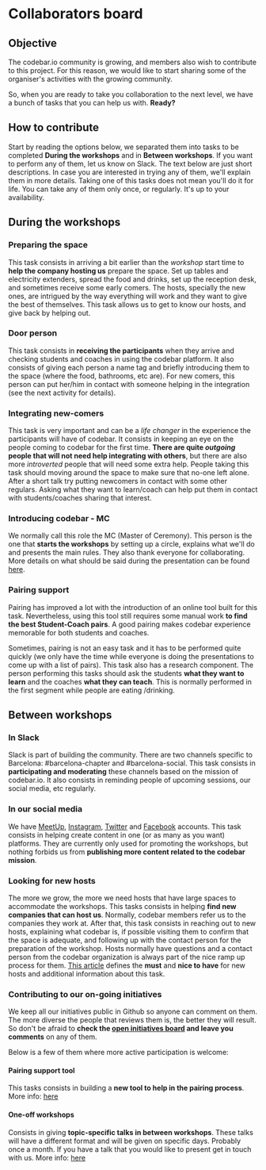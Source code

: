 # Collaborators board

## Objective
The codebar.io community is growing, and members also wish to contribute to this project. For this reason, we would like to start sharing some of the organiser's activities with the growing community.

So, when you are ready to take you collaboration to the next level, we have a bunch of tasks that you can help us with. **Ready?**

## How to contribute
Start by reading the options below, we separated them into tasks to be completed **During the workshops** and in **Between workshops**. If you want to perform any of them, let us know on Slack. The text below are just short descriptions. In case you are interested in trying any of them, we'll explain them in more details. Taking one of this tasks does not mean you'll do it for life. You can take any of them only once, or regularly. It's up to your availability.

## During the workshops
### Preparing the space
This task consists in arriving a bit earlier than the _workshop_ start time to **help the company hosting us** prepare the space. Set up tables and electricity extenders, spread the food and drinks, set up the reception desk, and sometimes receive some early comers. The hosts, specially the new ones, are intrigued by the way everything will work and they want to give the best of themselves. This task allows us to get to know our hosts, and give back by helping out.

### Door person
This task consists in **receiving the participants** when they arrive and checking students and coaches in using the codebar platform. It also consists of giving each person a name tag and briefly introducing them to the space (where the food, bathrooms, etc are). For new comers, this person can put her/him in contact with someone helping in the integration (see the next activity for details).

### Integrating new-comers
This task is very important and can be a _life changer_ in the experience the participants will have of codebar. It consists in keeping an eye on the people coming to codebar for the first time. **There are quite _outgoing_ people that will not need help integrating with others**, but there are also more _introverted_ people that will need some extra help. People taking this task should moving around the space to make sure that no-one left alone. After a short talk try putting newcomers in contact with some other regulars. Asking what they want to learn/coach can help put them in contact with students/coaches sharing that interest.

### Introducing codebar - MC
We normally call this role the MC (Master of Ceremony). This person is the one that **starts the workshops** by setting up a circle, explains what we'll do and presents the main rules. They also thank everyone for collaborating. More details on what should be said during the presentation can be found [here](../../workshops-preparation/script-presentation.md).

### Pairing support
Pairing has improved a lot with the introduction of an online tool built for this task. Nevertheless, using this tool still requires some manual work **to find the best Student-Coach pairs**. A good pairing makes codebar experience memorable for both students and coaches.

Sometimes, pairing is not an easy task and it has to be performed quite quickly (we only have the time while everyone is doing the presentations to come up with a list of pairs). This task also has a research component. The person performing this tasks should ask the students **what they want to learn** and the coaches **what they can teach**. This is normally performed in the first segment while people are eating /drinking.

## Between workshops
### In Slack
Slack is part of building the community. There are two channels specific to Barcelona: #barcelona-chapter and #barcelona-social. This task consists in **participating and moderating** these channels based on the mission of codebar.io. It also consists in reminding people of upcoming sessions, our social media, etc regularly.

### In our social media
We have [MeetUp](https://www.meetup.com/codebar-Barcelona/), [Instagram](https://www.instagram.com/codebarbcn/), [Twitter](https://twitter.com/codebarbcn) and [Facebook](https://www.facebook.com/codebarBCN) accounts. This task consists in helping create content in one (or as many as you want) platforms. They are currently only used for promoting the workshops, but nothing forbids us from **publishing more content related to the codebar mission**.

### Looking for new hosts
The more we grow, the more we need hosts that have large spaces to accommodate the workshops. This tasks consists in helping **find new companies that can host us**. Normally, codebar members refer us to the companies they work at. After that, this task consists in reaching out to new hosts, explaining what codebar is, if possible visiting them to confirm that the space is adequate, and following up with the contact person for the preparation of the workshop. Hosts normally have questions and a contact person from the codebar organization is always part of the nice ramp up process for them.
[This article](../../host-selection/host-prioritization.md) defines the **must** and **nice to have** for new hosts and additional information about this task.

### Contributing to our on-going initiatives
We keep all our initiatives public in Github so anyone can comment on them. The more diverse the people that reviews them is, the better they will result. So don't be afraid to **check the [open initiatives board](https://github.com/codebar/barcelona/projects/2) and leave you comments** on any of them.

Below is a few of them where more active participation is welcome:
#### Pairing support tool
This tasks consists in building a **new tool to help in the pairing process**. More info: [here](../../../tools/pairing-support-tool/README.md)

#### One-off workshops
Consists in giving **topic-specific talks in between workshops**. These talks will have a different format and will be given on specific days. Probably once a month. If you have a talk that you would like to present get in touch with us. More info: [here](https://github.com/codebar/barcelona/projects/1)
